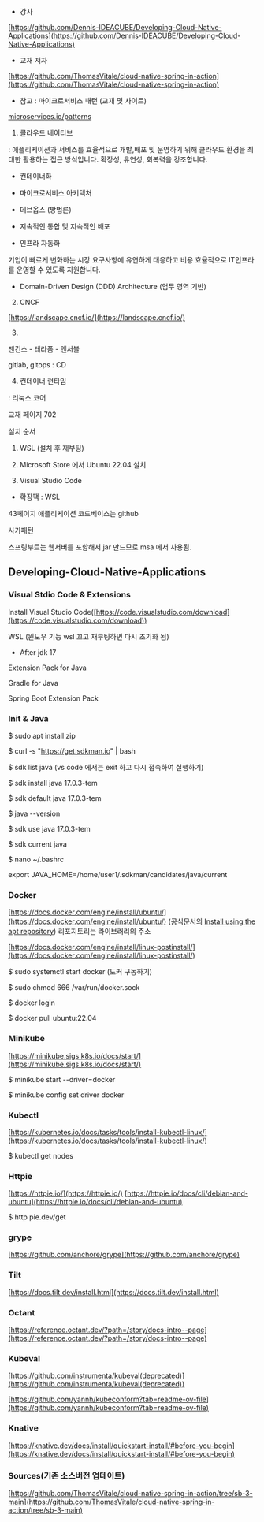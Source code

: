 - 강사

[https://github.com/Dennis-IDEACUBE/Developing-Cloud-Native-Applications](https://github.com/Dennis-IDEACUBE/Developing-Cloud-Native-Applications)

- 교재 저자

[https://github.com/ThomasVitale/cloud-native-spring-in-action](https://github.com/ThomasVitale/cloud-native-spring-in-action)

- 참고 : 마이크로서비스 패턴 (교재 및 사이트)

[microservices.io/patterns](microservices.io/patterns) 

1. 클라우드 네이티브

: 애플리케이션과 서비스를 효율적으로 개발,배포 및 운영하기 위해 클라우드 환경을 최대한 활용하는 접근 방식입니다. 확장성, 유연성, 회복력을 강조합니다.

- 컨테이너화

- 마이크로서비스 아키텍처

- 데브옵스 (방법론)

- 지속적인 통합 및 지속적인 배포

- 인프라 자동화

기업이 빠르게 변화하는 시장 요구사항에 유연하게 대응하고 비용 효율적으로 IT인프라를 운영할 수 있도록 지원합니다.

* Domain-Driven Design (DDD) Architecture (업무 영역 기반)

2. CNCF

[https://landscape.cncf.io/](https://landscape.cncf.io/)

3.

젠킨스 - 테라폼 - 앤서블

gitlab, gitops : CD

4. 컨테이너 런타임

: 리눅스 코어

교재 페이지 702

설치 순서

1. WSL (설치 후 재부팅)

2. Microsoft Store 에서 Ubuntu 22.04 설치

3. Visual Studio Code

- 확장팩 : WSL

43페이지 애플리케이션 코드베이스는 github

사가패턴

스프링부트는 웹서버를 포함해서 jar 만드므로 msa 에서 사용됨.


## **Developing-Cloud-Native-Applications**

### **Visual Stdio Code & Extensions**

Install Visual Studio Code([https://code.visualstudio.com/download](https://code.visualstudio.com/download))

WSL  (윈도우 기능 wsl  끄고 재부팅하면 다시 초기화 됨)

- After jdk 17

Extension Pack for Java

Gradle for Java

Spring Boot Extension Pack

### **Init & Java**

$ sudo apt install zip

$ curl -s "https://get.sdkman.io" | bash

$ sdk list java  (vs code 에서는 exit 하고 다시 접속하여 실행하기)

$ sdk install java 17.0.3-tem

$ sdk default java 17.0.3-tem

$ java --version

$ sdk use java 17.0.3-tem

$ sdk current java

$ nano ~/.bashrc

export JAVA_HOME=/home/user1/.sdkman/candidates/java/current

### **Docker**

[https://docs.docker.com/engine/install/ubuntu/](https://docs.docker.com/engine/install/ubuntu/)<span style="text - decoration: underline;"> </span> (공식문서의 [Install using the apt repository](https://docs.docker.com/engine/install/ubuntu/#install-using-the-repository)) 리포지토리는 라이브러리의 주소

[https://docs.docker.com/engine/install/linux-postinstall/](https://docs.docker.com/engine/install/linux-postinstall/)

$ sudo systemctl start docker  (도커 구동하기)

$ sudo chmod 666 /var/run/docker.sock

$ docker login

$ docker pull ubuntu:22.04

### **Minikube**

[https://minikube.sigs.k8s.io/docs/start/](https://minikube.sigs.k8s.io/docs/start/)

$ minikube start --driver=docker

$ minikube config set driver docker

### **Kubectl**

[https://kubernetes.io/docs/tasks/tools/install-kubectl-linux/](https://kubernetes.io/docs/tasks/tools/install-kubectl-linux/)

$ kubectl get nodes

### **Httpie**

[https://httpie.io/](https://httpie.io/) [https://httpie.io/docs/cli/debian-and-ubuntu](https://httpie.io/docs/cli/debian-and-ubuntu)

$ http pie.dev/get

### **grype**

[https://github.com/anchore/grype](https://github.com/anchore/grype)

### **Tilt**

[https://docs.tilt.dev/install.html](https://docs.tilt.dev/install.html)

### **Octant**

[https://reference.octant.dev/?path=/story/docs-intro--page](https://reference.octant.dev/?path=/story/docs-intro--page)

### **Kubeval**

[https://github.com/instrumenta/kubeval(deprecated)](https://github.com/instrumenta/kubeval(deprecated))

[https://github.com/yannh/kubeconform?tab=readme-ov-file](https://github.com/yannh/kubeconform?tab=readme-ov-file)

### **Knative**

[https://knative.dev/docs/install/quickstart-install/#before-you-begin](https://knative.dev/docs/install/quickstart-install/#before-you-begin)

### **Sources(기존 소스버전 업데이트)**

[https://github.com/ThomasVitale/cloud-native-spring-in-action/tree/sb-3-main](https://github.com/ThomasVitale/cloud-native-spring-in-action/tree/sb-3-main)

